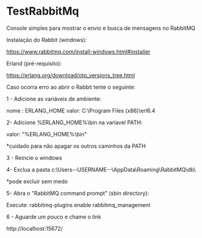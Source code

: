 # TestRabbitMq
Console simples para mostrar o envio e busca de mensagens no RabbitMQ

Instalação do Rabbit (windows):

https://www.rabbitmq.com/install-windows.html#installer

Erland (pré-requisito):

https://erlang.org/download/otp_versions_tree.html

Caso ocorra erro ao abrir o Rabbit tente o seguinte:

1 - Adicione as variáveis de ambiente:

nome : ERLANG_HOME
valor: C:\Program Files (x86)\erl6.4

2- Adicione %ERLANG_HOME%\bin na variavel PATH:

valor: "%ERLANG_HOME%\bin"

*cuidado para não apagar os outros caminhos da PATH

3 - Reincie o windows

4- Exclua a pasta c:\Users\--USERNAME--\AppData\Roaming\RabbitMQ\db\

*pode excluir sem medo

5- Abra o "RabbitMQ command prompt" (sbin directory):

Execute:
rabbitmq-plugins enable rabbitmq_management

6 - Aguarde um pouco e chame o link

http://localhost:15672/
